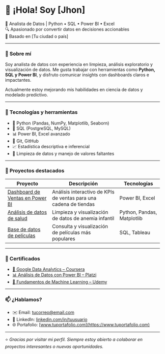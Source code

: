 # 👋 ¡Hola! Soy [Jhon]

🎯 Analista de Datos | Python • SQL • Power BI • Excel  
🔍 Apasionado por convertir datos en decisiones accionables  
📍 Basado en [Tu ciudad o país]  

---

### 🚀 Sobre mí

Soy analista de datos con experiencia en limpieza, análisis exploratorio y visualización de datos. Me gusta trabajar con herramientas como **Python, SQL y Power BI**, y disfruto comunicar insights con dashboards claros e impactantes.

Actualmente estoy mejorando mis habilidades en ciencia de datos y modelado predictivo.

---

### 🧰 Tecnologías y herramientas

- 🐍 Python (Pandas, NumPy, Matplotlib, Seaborn)
- 🧮 SQL (PostgreSQL, MySQL)
- 📊 Power BI, Excel avanzado
- 📁 Git, GitHub
- 📈 Estadística descriptiva e inferencial
- 🧼 Limpieza de datos y manejo de valores faltantes

---

### 📂 Proyectos destacados

| Proyecto | Descripción | Tecnologías |
|---------|-------------|-------------|
| [Dashboard de Ventas en Power BI](#) | Análisis interactivo de KPIs de ventas para una cadena de tiendas | Power BI, Excel |
| [Análisis de datos de salud](#) | Limpieza y visualización de datos de anemia infantil | Python, Pandas, Matplotlib |
| [Base de datos de películas](#) | Consulta y visualización de películas más populares | SQL, Tableau |

---

### 📜 Certificados

- [📘 Google Data Analytics – Coursera](#)
- [📊 Análisis de Datos con Power BI – Platzi](#)
- [🧠 Fundamentos de Machine Learning – Udemy](#)

---

### 📫 ¿Hablamos?

- ✉️ Email: [tucorreo@email.com](mailto:tucorreo@email.com)
- 💼 LinkedIn: [linkedin.com/in/tuusuario](https://linkedin.com/in/tuusuario)
- 🌐 Portafolio: [www.tuportafolio.com](https://www.tuportafolio.com)

---

⭐ *Gracias por visitar mi perfil. Siempre estoy abierto a colaborar en proyectos interesantes o nuevas oportunidades.*  
